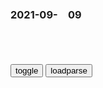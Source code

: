 ### 2021-09-　09

```note
```

<table id="tbc" style="white-space:pre-wrap">
</table>
<button onclick="toggleb()">toggle</button>
<button onclick="loadparse()">loadparse</button>
<br>
<!-- 🌸<br>🍅-　-🍑<hr>🍀 --> <textarea rows="30" cols="100" style="display: none" id="tar">

狗狗怕烟味吗？人类吸烟对狗狗的健康有什么危害？
https://www.sohu.com/a/53032107_204931

2021/9/10下午3:16:58

狗烟的什么的成语_百度知道
https://zhidao.baidu.com/question/620597367901479532.html

2021/9/10下午3:14:09

伍子胥列传_百度百科
https://baike.baidu.com/item/%E4%BC%8D%E5%AD%90%E8%83%A5%E5%88%97%E4%BC%A0

谓包胥曰：「我必覆楚。」包胥曰：「我必存之。」

吾闻之，人众者胜天，天定亦能破人。

伍子胥曰：「为我谢申包胥曰，吾日莫途远，吾故倒行而逆施之。」

伍员从楚国出逃的时候对申包胥说：“我一定要颠覆楚国。”申包胥说：“我必定能使楚国存在下去。”

我听说，虽然人多势众，一时或许能胜过天理，但天理最终还是要获胜的。

伍子胥对来人说：“替我向申包胥致歉吧，就说我因为年事已高，而报仇心切，就像眼看要日落西山，却仍路途遥遥，所以才做出这种倒行逆施的事情来。”

2021/9/10下午3:05:39

秦国为何要复楚，楚国灭掉不好吗？
https://view.inews.qq.com/a/20210824A02BCT00?refer=wx_hot

申包胥于是给了一些盘缠，并对他说：“你要为父报仇，作为朋友，我不会阻止你，也不会泄漏你的行踪。但是作为楚国的臣子，我也有自己必须履行的责任。你能灭楚，我就能复楚，勉之，勉之！”

于是，申包胥一面在夷陵山区组织游击战，一面给伍子胥写了一封信，义正词严地斥责他说：“怎么说你也曾当过楚平王的臣子，死者为大，他固然对不起你一家，但你如此报复鞭尸，简直逆天道，背人情，你不觉得太过分了吗！”

确实，在zg人的传统观念里，一个人死了，那一切仇怨似乎也该可以一笔勾销了。

2021/9/10下午2:54:21

“团结就是力量”是哪个gjg徽上的格言_百度知道
https://zhidao.baidu.com/question/125705234.html

比利时的g徽

2021/9/10下午2:42:50

《团结就是力量》的歌词是不是有矛盾呢？ - 知乎
https://www.zhihu.com/question/35447858/answer/1290635996

法西斯主义的口号叫做:团结就是力量

2021/9/10下午2:35:42

澳防长竟将zg崛起与纳粹相提并论，澳网友：我们能让成年人来管理gj吗？
https://baijiahao.baidu.com/s?id=1710428715641706118&wfr=spider&for=pc

w与王番
应该庆幸澳大利亚还有人提反对意见。

布道h夏说
没必要过分解读，要不就是心虚的表现

2021/9/10下午2:26:26

【涨知识】长期喝咖啡的人，身体到底强在哪儿？
https://m.thepaper.cn/baijiahao_14433038

2021/9/10下午1:10:18

美军5人坠海身亡，印度g产航母准备自爆，台湾焊接登月车要上天
https://mbd.baidu.com/newspage/data/landingsuper?context=%7B%22nid%22%3A%22news_9517175446480757311%22%7D&n_type=0&p_from=1

c雨漂香沐大地
这样的的新闻悬治疗抑郁症的良药，一付就见效，两付就治愈，只是易复发，只好不停地用这样的药治

英雄出中年
等我初中毕了业，就把心爱的自行车改装成太阳登陆车，晚上去，凉快，不晒。

2021/9/10上午11:30:26

《亲爱的吾兄》定档9月15日 赵英博吴芊盈开启甜蜜仙侠之旅
http://baijiahao.baidu.com/s?id=1710479990585502904

http://pics0.baidu.com/feed/3bf33a87e950352a68cb7caa7e09e3fbb3118bb9.jpeg?token=e163685694132bb76e14cae97830ceb1

2021/9/10上午11:20:02

枢密院十号：美g真的激光战舰抵达zg周边！
https://mbd.baidu.com/newspage/data/landingsuper?context=%7B%22nid%22%3A%22news_9100922360085804224%22%7D

2021/9/10上午11:26:49

社评：日本对zg的“恨”在道义上是肮脏的
https://baijiahao.baidu.com/s?id=1710439161023764105&wfr=spider&for=pc

2021/9/10上午10:57:02

日清战争下的悲剧，台湾rm的自卫反击战，m族的脊梁：赛德克
https://baijiahao.baidu.com/s?id=1648194312444705431&wfr=spider&for=pc

昔日的老首领（赛德克部落首领）只有用酒麻醉自己，对日本人的暴行睁只眼闭只眼，

在m族存亡的危急关头，仍然还在自己人打自己人，内耗却不共同抵御外敌。

赛德克人的老人妇女和小孩为了把粮食留给战士都集体自杀了。因为这样可以让战士吃上饭，可以消除战士的后顾之忧。

如果文明是卑躬屈膝，那就让你们看看野蛮的骄傲！

相比于清zf的软弱无能，赛德克人才是zhmz的脊梁。

2021/9/10上午10:42:03

美国一歌手额头镶入1.5亿元粉钻，竟被人硬揪下来……
https://baijiahao.baidu.com/s?id=1710416514140652511&wfr=spider&for=pc

他今年7月在迈阿密的一个音乐节上玩人群冲浪的时候，额头上的粉钻被粉丝从扯了下来。

小乌兹弗特今年1月在社交媒体上分享称，因为“这一颗石头太贵了，我从2017年就开始分期付款。”他还称，自己不想弄丢这颗花了大价钱的钻石，于是通过手术将其植入了额间，

2021/9/10上午10:06:08

我们是hj，是干人的队伍，为干人打土豪分田地的|伟大的转折|娄山关_网易订阅
https://www.163.com/dy/article/G5C0UTEU0543NPPS.html

学透mzx“打土豪分田地”的伟大智慧，想成功并不难
https://baijiahao.baidu.com/s?id=1697727869286886071&wfr=spider&for=pc

麦克阿瑟怎样坐稳日本“太上皇”的宝座？打土豪分田地是重要原因|罗斯福|二战_网易订阅
https://www.163.com/dy/article/GGQPNGG70537PG8A.html

“100万人被杀，数万亿美元遭窃”
https://mbd.baidu.com/newspage/data/landingsuper?context=%7B%22nid%22%3A%22news_8782482000075982577%22%7D&n_type=0&p_from=1

布朗大学的报告反映出的死者构成引人注目：38.7万为平m，约20万为站在美g一方作战的当地j人，30多万为被美g称为“恐怖分子”的本地游击队员。克劳福德坦言，死后被算作恐怖分子的大部分人其实是普通百x。

2021/9/10上午10:16:10

战国策·秦五·濮阳人吕不韦贾于邯郸_古诗文网
https://so.gushiwen.cn/guwen/bookv_4451.aspx

　　濮阳人吕不韦贾于邯郸，见秦质子异人，归而谓父曰：“耕田之利几倍?”曰：“十倍。”“珠玉之赢几倍?”曰：“百倍。”“立国家之主赢几倍?”曰：“无数。”曰：“今力田疾作，不得暖衣余食；今建国立君，泽可以遗世。愿往事之。”

zg石油分公司涉垄断被罚超八千万_天然气
https://www.sohu.com/a/313376112_505855

zg石油天然气股份有限公司天然气销售大庆分公司和大庆油田公司天然气分公司在哈尔滨、大庆、齐齐哈尔地区天然气纵向垄断协议案;

内蒙古自治区g安厅滥用行zq力排除限制竞争案;

北j市g安局公安交通管理局滥用行zq力排除限制竞争案;

济南市城乡建设委员会滥用行zq力排除限制竞争案。

2021/9/9下午2:59:15

遵守规则只会输，打破规则才会赢，有时候选择比努力重要,明星周边,影视片段,好看视频
https://haokan.baidu.com/v?vid=4755981505983852586&sfrom=baidu-feed

2021/9/9下午2:23:21

贝利亚一生最恨的5个人！一个被他亲手杀死，还有一个美女奥特曼,动漫,日本动漫,好看视频
https://haokan.baidu.com/v?vid=10154444835664390953&sfrom=baidu-feed

2021/9/9下午2:21:25

<font size="2"><b>
聂荣臻：村m造出巨型卫星，规模碾压苏联，科学家一看却怒了,影视,战争片,好看视频</b></font><br>
https://haokan.baidu.com/v?vid=12020657429249720081&sfrom=baidu-feed

放大卫星，我举双手赞成。你们不要老说我是促退派，我也是促进派啊。

我们设计的这个卫星，预计将来的重量是三吨，大大超过了美国和苏联啊。
　对，比他们强。强多了。

这是怎么回事？
　苏联人放的卫星里面就带着一只狗，我们也要把狗带到太空去。
那为什么是黄狗？
　苏联带上太空的那条狗就是黄色的。

你们的计算公式做了吗？
　什么，计算公式？没有啊。
那，总体的设计参数搞了吗？
　也没有。
液氟液氢的化学与物理性能，搞清楚没有？还有生产，供应，储存，运输，毒性防护都搞清楚了吗？
　没有啊，不就是卫星上天吗？
三吨重，黄狗还要上天。我看，迟早是条死狗。
　你说什么？你这是对大y进不满。你是对我们年轻科学家不满。打到迷信，解f思想。

报纸上都登了，亩产一万三啦。
　你这个已经不新鲜了。广播里说，有个地方亩产已经达到两万五啦。

今天是两万五，明天就该出五万斤的新闻啦。

wem火
你确定当时几亿文盲的能叫群z的智慧？

SRZz路
众所周知，向后转就是向右转两次

Apw豆君
六几年那种浮躁的风气，zg的科学家也能搞出两弹一星，太厉害了

b皮大馅老西瓜
这些人的思想怕是连村m都不如

l镶楣4m
村m最起码不会去给科学家捣乱。

richardvarese
这三吨，说明它是个实心的

<font size="1" style="color:#DCDCDC"><b>2022/1/26 上午10:29:51</b></font><br>

<font size="4"><b>
聂荣臻：组织硬闯进科学院，聂帅一听暴怒：立马给我调一个团来！,影视,战争片,好看视频</b></font><br>
https://haokan.baidu.com/v?vid=13566625639330403069&sfrom=baidu-feed

不能。
无论如何不准开枪。
如果开枪那后果会更加糟糕。

这个招待所里住的，可都是zg顶尖的核科学家。

不让任何一个早饭派进到这个楼里来。

科学家是我们gj的宝贝。

二记部的早饭派，把一些有关清单的据五米资料给抢跑了。

<font size="1" style="color:#DCDCDC"><b>2021/11/24 下午1:40:06</b></font>

聂荣臻：少将机枪羞辱钱学森，一换上军装，少将吓腿软：完了！,影视,战争片,好看视频
https://haokan.baidu.com/v?vid=999909530470238174&sfrom=baidu-feed

你有意见吗。

坚决拥护zyjw的决定。

2021/9/9下午2:17:45

<font size="2"><b>
聂荣臻：科学家们冷得连个炉子都没有，l导却在吹暖气，聂帅暴怒,影视,战争片,好看视频</b></font><br>
https://haokan.baidu.com/v?vid=10722248693130355082&sfrom=baidu-feed

<font size="1" style="color:#DCDCDC"><b>2021/12/13 下午4:36:24</b></font><br>

钱学森被欺负哭，聂总暴怒：有我在谁敢动他！泪目了,影视,战争片,好看视频
https://haokan.baidu.com/v?vid=17688816874848090091&sfrom=baidu-feed

<font size="1" style="color:#DCDCDC">2022-03-29</font>

“我还没生孩子就这样了”！这种症状越来越年轻化，赶紧自测！
https://baijiahao.baidu.com/s?id=1710392698828968757&wfr=spider&for=pc

https://pic.rmb.bdstatic.com/bjh/down/b1f91878194c32249fdcdcf013e9eaf6.jpeg

杭州姑娘发帖分享脱发经历

精神压力、饮食作息导致脂溢性脱发

因为工作常常12点才睡

2021/9/9下午1:54:36

科学家发现动物正在“变形”以应对气候变化 鸟类变化最大
https://baijiahao.baidu.com/s?id=1710364477473304370&wfr=spider&for=pc

2021/9/9下午1:22:19

凌晨三点，60岁老太赵云五杀，网友评论“我奶常山赵子龙”_腾讯新闻
https://new.qq.com/omn/20210908/20210908A05A4900.html

腾讯回应“60岁老人凌晨王者五杀”：确系“本人”，17次人脸识别均通过 - 封面新闻
https://www.thecover.cn/news/8065397

2021/9/9下午2:47:29

清风联历｜青山有幸埋忠骨 白铁无辜铸佞臣|岳飞|张俊|王彬|奸臣_网易订阅
https://www.163.com/dy/article/G3EESK260543OOA8.html

青山有幸埋忠骨；

白铁无辜铸佞臣。

——清·松江徐氏女撰（见《岳庙匾联》）

2021/9/9上午10:27:42

青山有幸埋忠骨…八副对联品读岳飞
https://china.huanqiu.com/article/9CaKrnJZWdk

７

正邪自古同冰炭；

毁誉于今判伪真。

2021/9/9上午10:27:26

整形失败女子维权遭非法对待，医生威胁：报警？你能活着离开济南_腾讯新闻
https://new.qq.com/rain/a/20210909A000BG00

山东：女子整容失败，维权时被老板殴打、拘禁，被迫签订和解协议_腾讯新闻
https://new.qq.com/rain/a/20210908A01QAS00

2021/9/9上午10:15:20

很多“自愿”，其实是被迫的
https://baijiahao.baidu.com/s?id=1706236251470060951&wfr=spider&for=pc

这些自愿，有多少是“被自愿”？
https://baijiahao.baidu.com/s?id=1690309143371305978&wfr=spider&for=pc

2021/9/9上午10:21:52

魔王没羞没臊的生活开始了,动漫漫画,动漫漫画,好看视频
https://haokan.baidu.com/v?vid=4204713794713066599&sfrom=baidu-feed

2021/9/9上午10:09:12

手脚正常的年轻人，坐轮椅玩上海迪士尼，只因懒得走路？网友吵翻了！
https://baijiahao.baidu.com/s?id=1710345101314367994&wfr=spider&for=pc

百度网友ba0a7d9
和父辈的独立女性相比，当代女性可以说是差的太多了。

2021/9/9上午9:59:34

</textarea> <!-- 🍀<br>🍑-　-🍅<hr>🌸 -->

```tip
```

<script src="https://cdn.jsdelivr.net/npm/jquery@3.5.1/dist/jquery.min.js"></script>

<link rel="stylesheet" href="https://cdn.jsdelivr.net/gh/fancyapps/fancybox@3.5.7/dist/jquery.fancybox.min.css" />
<script src="https://cdn.jsdelivr.net/gh/fancyapps/fancybox@3.5.7/dist/jquery.fancybox.min.js"></script>

<script type="text/javascript">

var __urlRegex = /(\b(https?|ftp|file):\/\/[-A-Z0-9+&@#\/%?=~_|!:,.;]*[-A-Z0-9+&@#\/%=~_|])/ig;
var __imgRegex = /\.(?:jpe?g|gif|png)$/i;

loadparse();

function parseURL($string){

    var exp = __urlRegex;
    return $string.replace(exp,function(match){
            __imgRegex.lastIndex=0;
            if(__imgRegex.test(match)){
                return '<a data-fancybox="gallery" href="' + match.replace("/p=700", "")
                 + '"><img src="' + match.replace("/p=700", "/p=160x200")+'" width="64"></a>';
            }
            else{
                return '<a href="' + match + '" target="_blank">' + match + '</a>';
            }
        }
    );
}

function loadparse() {
  tbc.innerHTML = parseURL(tar.value);
}

function toggleb() {
  var x = document.getElementById("tar");
  if (x.style.display === "none") {
    x.style.display = "";
  } else {
    x.style.display = "none";
  }
}

</script>
